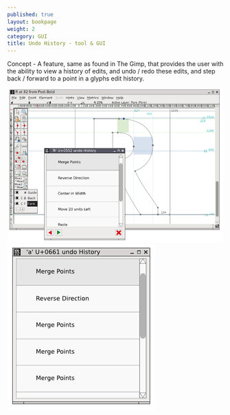 ```yaml
---
published: true
layout: bookpage
weight: 2
category: GUI
title: Undo History - tool & GUI
---
```


Concept - A feature, same as found in The Gimp, that provides the user with the ability to view a history of edits, and undo / redo these edits, and step back / forward to a point in a glyphs edit history.

<img src="img/undo-history-1.png" alt="">

<img src="img/undo-history-2.png" alt="">